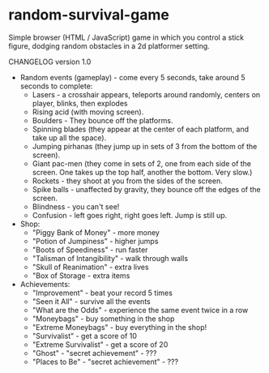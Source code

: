 # random-survival-game
Simple browser (HTML / JavaScript) game in which you control a stick figure, dodging random obstacles in a 2d platformer setting.

CHANGELOG
version 1.0

* Random events (gameplay) - come every 5 seconds, take around 5 seconds to complete:
    * Lasers - a crosshair appears, teleports around randomly, centers on player, blinks, then explodes
	* Rising acid (with moving screen).
	* Boulders - They bounce off the platforms.
	* Spinning blades (they appear at the center of each platform, and take up all the space).
	* Jumping pirhanas (they jump up in sets of 3 from the bottom of the screen).
	* Giant pac-men (they come in sets of 2, one from each side of the screen. One takes up the top half, another the bottom. Very slow.)
	* Rockets - they shoot at you from the sides of the screen.
	* Spike balls - unaffected by gravity, they bounce off the edges of the screen.
	* Blindness - you can't see!
	* Confusion - left goes right, right goes left. Jump is still up.
 * Shop:
	* "Piggy Bank of Money" - more money
	* "Potion of Jumpiness" - higher jumps
	* "Boots of Speediness" - run faster
   	* "Talisman of Intangibility" - walk through walls
	* "Skull of Reanimation" - extra lives
	* "Box of Storage - extra items
* Achievements:
 	* "Improvement" - beat your record 5 times
	* "Seen it All" - survive all the events
	* "What are the Odds" - experience the same event twice in a row
	* "Moneybags" - buy something in the shop
	* "Extreme Moneybags" - buy everything in the shop!
	* "Survivalist" - get a score of 10
	* "Extreme Survivalist" - get a score of 20
	* "Ghost" - "secret achievement" - ???
	* "Places to Be" - "secret achievement" - ???
